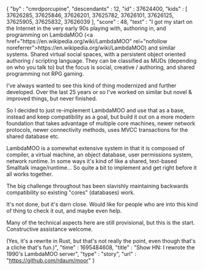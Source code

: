 {
  "by" : "cmrdporcupine",
  "descendants" : 12,
  "id" : 37624400,
  "kids" : [ 37626285, 37625846, 37626201, 37625782, 37626101, 37626125, 37625905, 37625832, 37626039 ],
  "score" : 48,
  "text" : "I got my start on the Internet in the very early 90s playing with, authoring in, and programming on LambdaMOO (<a href=\"https:&#x2F;&#x2F;en.wikipedia.org&#x2F;wiki&#x2F;LambdaMOO\" rel=\"nofollow noreferrer\">https:&#x2F;&#x2F;en.wikipedia.org&#x2F;wiki&#x2F;LambdaMOO</a>) and similar systems. Shared virtual social spaces, with a persistent object oriented authoring &#x2F; scripting language. They can be classified as MUDs (depending on who you talk to) but the focus is social, creative &#x2F; authoring, and shared programming not RPG gaming.<p>I&#x27;ve always wanted to see this kind of thing modernized and further developed. Over the last 25 years or so I&#x27;ve worked on similar but novel &amp; improved things, but never finished.<p>So I decided to just re-implement LambdaMOO and use that as a base, instead and keep compatibility as a goal, but build it out on a more modern foundation that takes advantage of multiple core machines, newer network protocols, newer connectivity methods, uses MVCC transactions for the shared database etc.<p>LambdaMOO is a somewhat extensive system in that it is composed of compiler, a virtual machine, an object database, user permissions system, network runtime. In some ways it&#x27;s kind of like a shared, text-based Smalltalk image&#x2F;runtime... So quite a bit to implement and get right before it all works together.<p>The big challenge throughout has been slavishly maintaining backwards compatibility so existing &quot;cores&quot; (databases) work.<p>It&#x27;s not done, but it&#x27;s darn close. Would like for people who are into this kind of thing to check it out, and maybe even help.<p>Many of the technical aspects here are still provisional, but this is the start. Constructive assistance welcome.<p>(Yes, it&#x27;s a rewrite in Rust, but that&#x27;s not really the point, even though that&#x27;s a cliche that&#x27;s fun.)",
  "time" : 1695484608,
  "title" : "Show HN: I rewrote the 1990's LambdaMOO server",
  "type" : "story",
  "url" : "https://github.com/rdaum/moor"
}
